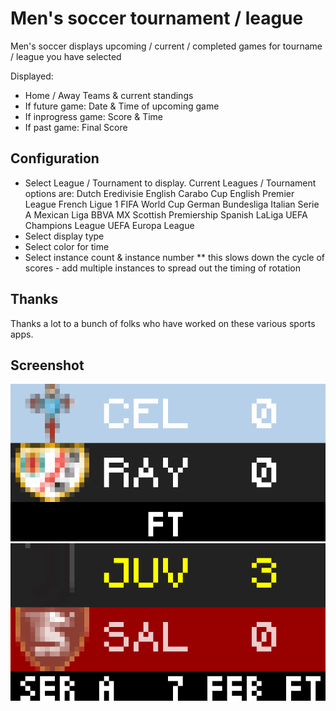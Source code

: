 # Men's soccer tournament / league

Men's soccer displays upcoming / current / completed games for tourname / league you have selected

Displayed:

- Home / Away Teams & current standings
- If future game: Date & Time of upcoming game
- If inprogress game:  Score & Time
- If past game:  Final Score

## Configuration
- Select League / Tournament to display.  Current Leagues / Tournament options are:
        Dutch Eredivisie
        English Carabo Cup
        English Premier League
        French Ligue 1
        FIFA World Cup
        German Bundesliga
        Italian Serie A
        Mexican Liga BBVA MX
        Scottish Premiership
        Spanish LaLiga
        UEFA Champions League
        UEFA Europa League
- Select display type
- Select color for time
- Select instance count & instance number **  this slows down the cycle of scores - add multiple instances to spread out the timing of rotation

## Thanks

Thanks a lot to a bunch of folks who have worked on these various sports apps.  

## Screenshot

![screenshot](soccermens.gif)
![screenshot](soccermens2.gif)
